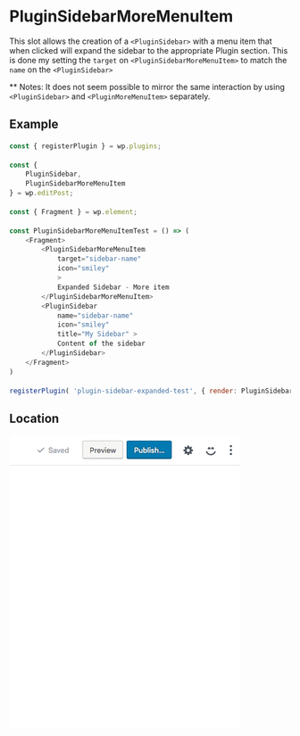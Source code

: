 # PluginSidebarMoreMenuItem

This slot allows the creation of a `<PluginSidebar>` with a menu item that when clicked will expand the sidebar to the appropriate Plugin section.
This is done my setting the `target` on `<PluginSidebarMoreMenuItem>` to match the `name` on the `<PluginSidebar>`

** Notes: It does not seem possible to mirror the same interaction by using `<PluginSidebar>` and `<PluginMoreMenuItem>` separately.

## Example

```js
const { registerPlugin } = wp.plugins;

const {
	PluginSidebar,
	PluginSidebarMoreMenuItem
} = wp.editPost;

const { Fragment } = wp.element;

const PluginSidebarMoreMenuItemTest = () => (
	<Fragment>
		<PluginSidebarMoreMenuItem
		    target="sidebar-name"
		    icon="smiley"
		    >
			Expanded Sidebar - More item
		</PluginSidebarMoreMenuItem>
		<PluginSidebar
			name="sidebar-name"
			icon="smiley"
			title="My Sidebar" >
			Content of the sidebar
		</PluginSidebar>
	</Fragment>
)

registerPlugin( 'plugin-sidebar-expanded-test', { render: PluginSidebarMoreMenuItemTest } );
```

## Location

![Interaction](/docs/designers-developers/assets/plugin-sidebar-more-menu-item.gif?raw=true)
